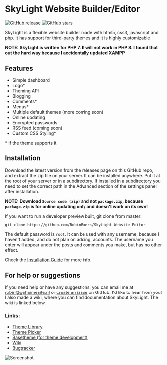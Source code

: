 # SkyLight Website Builder/Editor

[![GitHub release](https://img.shields.io/github/tag/RobinBoers/SkyLight-Website-Editor.svg?style=flat)](https://github.com/RobinBoers/SkyLight-Website-Editor/releases/)
[![GitHub stars](https://img.shields.io/github/stars/RobinBoers/SkyLight-Website-Editor.svg?style=social&label=Star&maxAge=2592000)](https://github.com/RobinBoers/SkyLight-Website-Editor/stargazers/)

SkyLight is a flexible website builder made with html5, css3, javascript and php. It has support for third-party themes and it is highly customizable

**NOTE: SkyLight is written for PHP 7. It will not work in PHP 8. I found that out the hard way because I accidentally updated XAMPP**

## Features

- Simple dashboard
- Logo*
- Theming API
- Blogging
- Comments*
- Menus*
- Multiple default themes (more coming soon)
- Online updating
- Encrypted passwords 
- RSS feed (coming soon)
- Custom CSS Styling*

\* If the theme supports it

## Installation

Download the latest version from the releases page on this GitHub repo, and extract the zip file on your server. It can be installed anywhere. Put it at the root of your server or in a subdirectory. If installed in a subdirectory you need to set the correct path in the Advanced section of the settings panel after installation.

**NOTE: Download `Source code (zip)` and not `package.zip`, because `package.zip` is for online updating only and doesn't work on its own!**

If you want to run a developer preview built, git clone from master:

```git clone https://github.com/RobinBoers/SkyLight-Website-Editor```  

The default password is `root`. It can be used with any username, because I haven't added, and do not plan on adding, accounts. The username you enter will appear under the posts and comments you make, but has no other effect.

Check the [Installation Guide](https://docs.geheimesite.nl/SkyLight-Website-Editor/installation-guide) for more info.

## For help or suggestions

If you need help or have any suggestions, you can email me at robin@geheimesite.nl or [create an issue](https://github.com/RobinBoers/SkyLight-Website-Editor/issues/new) on GitHub. I'd like to hear from you!  
I also made a wiki, where you can find documentation about SkyLight. The wiki is linked below.

### Links: 
- [Theme Library](https://github.com/RobinBoers/SkyLight-themelibrary)
- [Theme Picker](https://robinboers.github.io/SkyLight-themelibrary/)
- [Basetheme (for theme development)](https://github.com/RobinBoers/SkyLight-basetheme)
- [Wiki](https://docs.geheimesite.nl/SkyLight-Website-Editor)
- [Bugtracker](https://github.com/RobinBoers/SkyLight-Website-Editor/issues/)

![Screenshot](screenshot.png)

